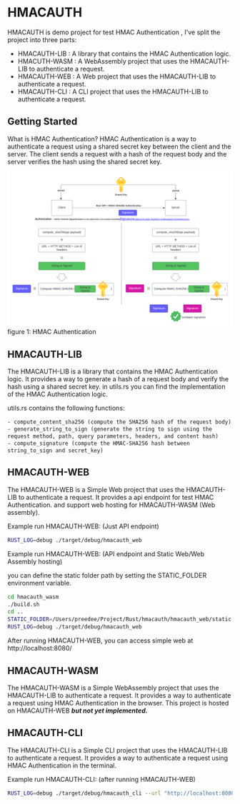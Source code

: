 # HMACAUTH

HMACAUTH is demo project for test HMAC Authentication , I've split the project into three parts:

- HMACAUTH-LIB : A library that contains the HMAC Authentication logic.
- HMACUTH-WASM : A WebAssembly project that uses the HMACAUTH-LIB to authenticate a request.
- HMACAUTH-WEB : A Web project that uses the HMACAUTH-LIB to authenticate a request.
- HMACAUTH-CLI : A CLI project that uses the HMACAUTH-LIB to authenticate a request.


## Getting Started
What is HMAC Authentication? HMAC Authentication is a way to authenticate a request using a shared secret key between the client and the server. The client sends a request with a hash of the request body and the server verifies the hash using the shared secret key.

![img1.png](img%2Fimg1.png)
figure 1: HMAC Authentication

## HMACAUTH-LIB

The HMACAUTH-LIB is a library that contains the HMAC Authentication logic. It provides a way to generate a hash of a request body and verify the hash using a shared secret key.
in utils.rs you can find the implementation of the HMAC Authentication logic.

utils.rs contains the following functions:
```
- compute_content_sha256 (compute the SHA256 hash of the request body)
- generate_string_to_sign (generate the string to sign using the request method, path, query parameters, headers, and content hash)
- compute_signature (compute the HMAC-SHA256 hash between string_to_sign and secret_key)
```

## HMACAUTH-WEB

The HMACAUTH-WEB is a Simple Web project that uses the HMACAUTH-LIB to authenticate a request. It provides a api endpoint for test HMAC Authentication. and support web hosting for HMACAUTH-WASM (Web assembly).

Example run HMACAUTH-WEB: (Just API endpoint)
```bash
RUST_LOG=debug ./target/debug/hmacauth_web
```
Example run HMACAUTH-WEB: (API endpoint and Static Web/Web Assembly hosting)

you can define the static folder path by setting the STATIC_FOLDER environment variable.

```bash
cd hmacauth_wasm
./build.sh
cd ..
STATIC_FOLDER=/Users/preedee/Project/Rust/hmacauth/hmacauth_web/static \ 
RUST_LOG=debug ./target/debug/hmacauth_web
```

After running HMACAUTH-WEB, you can access simple web at http://localhost:8080/


## HMACAUTH-WASM

The HMACAUTH-WASM is a Simple WebAssembly project that uses the HMACAUTH-LIB to authenticate a request. It provides a way to authenticate a request using HMAC Authentication in the browser. This project is hosted on HMACAUTH-WEB **_but not yet implemented._** 

## HMACAUTH-CLI
The HMACAUTH-CLI is a Simple CLI project that uses the HMACAUTH-LIB to authenticate a request. It provides a way to authenticate a request using HMAC Authentication in the terminal.

Example run HMACAUTH-CLI: (after running HMACAUTH-WEB)
```bash
RUST_LOG=debug ./target/debug/hmacauth_cli --url "http://localhost:8080/apis/v1/payload" --request-id "request_id_123456" --message "Hello World" --access-key "IbNSH3Lc5ffMHo/wnQuiOD4C0mx5FqDmVMQaAMKFgaQ="
```
